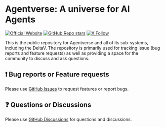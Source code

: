 # Agentverse: A universe for AI Agents

[![Official Website](https://img.shields.io/badge/Official%20Website-agentverse.ai-blue?style=flat&logo=world&logoColor=white)](https://agentverse.ai) 
[![GitHub Repo stars](https://img.shields.io/github/stars/Fetchai/agentverse_public?style=social)](https://github.com/Fetchai/agentverse_public/stargazers) 
[![X Follow](https://img.shields.io/twitter/follow/fetch_ai?style=social)](https://twitter.com/fetch_ai)

This is the public repository for Agentverse and all of its sub-systems, including the DeltaV. The repository is primarily used for tracking issue (bug reports and feature requests) as well as providing a space for the community to discuss and ask questions. 

## ❗️ Bug reports or Feature requests

Please use [GitHub Issues](https://github.com/fetchai/uAgents/issues) to request features or report bugs. 

## ❓ Questions or Discussions

Please use [GitHub Discussions](https://github.com/fetchai/uAgents/discussions) for questions and discussions.
